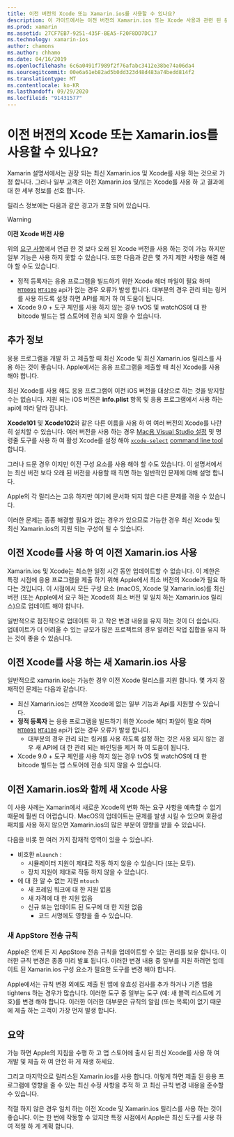 ```yaml
---
title: 이전 버전의 Xcode 또는 Xamarin.ios를 사용할 수 있나요?
description: 이 가이드에서는 이전 버전의 Xamarin.ios 또는 Xcode 사용과 관련 된 문제를 간략히 설명 합니다 (현재 안정적인 릴리스).
ms.prod: xamarin
ms.assetid: 27CF7EB7-9251-435F-BEA5-F20F8DD7DC17
ms.technology: xamarin-ios
author: chamons
ms.author: chhamo
ms.date: 04/16/2019
ms.openlocfilehash: 6c6a0491f7989f2f76afabc3412e38be74a06da4
ms.sourcegitcommit: 00e6a61eb82ad5b0dd323d48d483a74bedd814f2
ms.translationtype: MT
ms.contentlocale: ko-KR
ms.lasthandoff: 09/29/2020
ms.locfileid: "91431577"
---
```

# <a name="can-i-use-an-older-version-of-xcode-or-xamarinios"></a>이전 버전의 Xcode 또는 Xamarin.ios를 사용할 수 있나요?

Xamarin 설명서에서는 권장 되는 최신 Xamarin.ios 및 Xcode를 사용 하는 것으로 가정 합니다. 그러나 일부 고객은 이전 Xamarin.ios 및/또는 Xcode를 사용 하 고 결과에 대 한 세부 정보를 선호 합니다.

릴리스 정보에는 다음과 같은 경고가 포함 되어 있습니다.

> [!WARNING]
> **이전 Xcode 버전 사용**
>
> 위의 [요구 사항](/xamarin/ios/release-notes/12/12.8#requirements)에서 언급 한 것 보다 오래 된 Xcode 버전을 사용 하는 것이 가능 하지만 일부 기능은 사용 하지 못할 수 있습니다. 또한 다음과 같은 몇 가지 제한 사항을 해결 해야 할 수도 있습니다.
>
> - 정적 등록자는 응용 프로그램을 빌드하기 위한 Xcode 헤더 파일이 필요 하며 [`MT0091`](../mtouch-errors.md#MT0091) [`MT4109`](../mtouch-errors.md#MT4109) api가 없는 경우 오류가 발생 합니다. 대부분의 경우 관리 되는 링커를 사용 하도록 설정 하면 API를 제거 하 여 도움이 됩니다.
> - Xcode 9.0 + 도구 체인를 사용 하지 않는 경우 tvOS 및 watchOS에 대 한 bitcode 빌드는 앱 스토어에 전송 되지 않을 수 있습니다.

## <a name="further-information"></a>추가 정보

응용 프로그램을 개발 하 고 제출할 때 최신 Xcode 및 최신 Xamarin.ios 릴리스를 사용 하는 것이 좋습니다. Apple에서는 응용 프로그램을 제출할 때 최신 Xcode를 사용 해야 합니다.

최신 Xcode를 사용 해도 응용 프로그램이 이전 iOS 버전을 대상으로 하는 것을 방지할 수는 없습니다. 지원 되는 iOS 버전은 **info.plist** 항목 및 응용 프로그램에서 사용 하는 api에 따라 달라 집니다.

**Xcode101** 및 **Xcode102**와 같은 다른 이름을 사용 하 여 여러 버전의 Xcode를 나란히 설치할 수 있습니다. 여러 버전을 사용 하는 경우 [Mac용 Visual Studio 설정](~/ios/troubleshooting/questions/ios-sdk.md) 및 명령줄 도구를 사용 하 여 활성 Xcode를 설정 해야 [`xcode-select`](https://developer.apple.com/library/archive/technotes/tn2339/_index.html#//apple_ref/doc/uid/DTS40014588-CH1-HOW_DO_I_SELECT_THE_DEFAULT_VERSION_OF_XCODE_TO_USE_FOR_MY_COMMAND_LINE_TOOLS_) [command line tool](https://developer.apple.com/library/archive/technotes/tn2339/_index.html#//apple_ref/doc/uid/DTS40014588-CH1-HOW_DO_I_SELECT_THE_DEFAULT_VERSION_OF_XCODE_TO_USE_FOR_MY_COMMAND_LINE_TOOLS_)합니다.

그러나 드문 경우 이지만 이전 구성 요소를 사용 해야 할 수도 있습니다. 이 설명서에서는 최신 버전 보다 오래 된 버전을 사용할 때 직면 하는 일반적인 문제에 대해 설명 합니다.

Apple의 각 릴리스는 고유 하지만 여기에 문서화 되지 않은 다른 문제를 겪을 수 있습니다.

이러한 문제는 종종 해결할 필요가 없는 경우가 있으므로 가능한 경우 최신 Xcode 및 최신 Xamarin.ios의 지원 되는 구성이 될 수 있습니다.

## <a name="use-of-an-old-xamarinios-with-an-old-xcode"></a>이전 Xcode를 사용 하 여 이전 Xamarin.ios 사용

Xamarin.ios 및 Xcode는 최소한 일정 시간 동안 업데이트할 수 없습니다. 이 제한은 특정 시점에 응용 프로그램을 제출 하기 위해 Apple에서 최소 버전의 Xcode가 필요 하다는 것입니다. 이 시점에서 모든 구성 요소 (macOS, Xcode 및 Xamarin.ios)를 최신 버전 (또는 Apple에서 요구 하는 Xcode의 최소 버전 및 일치 하는 Xamarin.ios 릴리스)으로 업데이트 해야 합니다.

일반적으로 점진적으로 업데이트 하 고 작은 변경 내용을 유지 하는 것이 더 쉽습니다. 업데이트가 더 어려울 수 있는 규모가 많은 프로젝트의 경우 알려진 작업 집합을 유지 하는 것이 좋을 수 있습니다.

## <a name="use-of-new-xamarinios-with-older-xcode"></a>이전 Xcode를 사용 하는 새 Xamarin.ios 사용

일반적으로 xamarin.ios는 가능한 경우 이전 Xcode 릴리스를 지원 합니다. 몇 가지 잠재적인 문제는 다음과 같습니다.

- 최신 Xamarin.ios는 선택한 Xcode에 없는 일부 기능과 Api를 지원할 수 있습니다. 
- **정적 등록자** 는 응용 프로그램을 빌드하기 위한 Xcode 헤더 파일이 필요 하며 [`MT0091`](~/ios/troubleshooting/mtouch-errors.md#MT0091) [`MT4109`](~/ios/troubleshooting/mtouch-errors.md#MT4109) api가 없는 경우 오류가 발생 합니다.
  - 대부분의 경우 관리 되는 링커를 사용 하도록 설정 하는 것은 사용 되지 않는 경우 새 API에 대 한 관리 되는 바인딩을 제거 하 여 도움이 됩니다.
- Xcode 9.0 + 도구 체인를 사용 하지 않는 경우 tvOS 및 watchOS에 대 한 bitcode 빌드는 앱 스토어에 전송 되지 않을 수 있습니다.

## <a name="use-of-new-xcode-with-older-xamarinios"></a>이전 Xamarin.ios와 함께 새 Xcode 사용

이 사용 사례는 Xamarin에서 새로운 Xcode의 변화 하는 요구 사항을 예측할 수 없기 때문에 훨씬 더 어렵습니다. MacOS의 업데이트는 문제를 발생 시킬 수 있으며 호환성 패치를 사용 하지 않으면 Xamarin.ios의 많은 부분이 영향을 받을 수 있습니다. 

다음을 비롯 한 여러 가지 잠재적 영역이 있을 수 있습니다.

- 비호환 `mlaunch` :
  - 시뮬레이터 지원이 제대로 작동 하지 않을 수 있습니다 (또는 모두).
  - 장치 지원이 제대로 작동 하지 않을 수 있습니다.
- 에 대 한 알 수 없는 지원 `mtouch` 
  - 새 프레임 워크에 대 한 지원 없음
  - 새 자격에 대 한 지원 없음
  - 신규 또는 업데이트 된 도구에 대 한 지원 없음
    - 코드 서명에도 영향을 줄 수 있습니다.

### <a name="new-appstore-submission-rules"></a>새 AppStore 전송 규칙

Apple은 언제 든 지 AppStore 전송 규칙을 업데이트할 수 있는 권리를 보유 합니다. 이러한 규칙 변경은 종종 미리 발표 됩니다. 이러한 변경 내용 중 일부를 지원 하려면 업데이트 된 Xamarin.ios 구성 요소가 필요한 도구를 변경 해야 합니다.

Apple에서는 규칙 변경 외에도 제출 된 앱에 유효성 검사를 추가 하거나 기존 앱을 tightens 하는 경우가 많습니다. 이러한 도구 중 일부는 도구 (예: 새 블랙 리스트에 기호)를 변경 해야 합니다. 이러한 이러한 대부분은 규칙의 알림 (또는 목록)이 없기 때문에 제출 하는 고객이 가장 먼저 발생 합니다.

## <a name="summary"></a>요약

가능 하면 Apple의 지침을 수행 하 고 앱 스토어에 출시 된 최신 Xcode를 사용 하 여 개발 및 제출 하 여 안전 하 게 재생 하세요.

그리고 마지막으로 릴리스된 Xamarin.ios를 사용 합니다. 이렇게 하면 제출 된 응용 프로그램에 영향을 줄 수 있는 최신 수정 사항을 추적 하 고 최신 규칙 변경 내용을 준수할 수 있습니다.

적절 하지 않은 경우 일치 하는 이전 Xcode 및 Xamarin.ios 릴리스를 사용 하는 것이 좋습니다. 이는 한 번에 작동할 수 있지만 특정 시점에서 Apple은 최신 도구를 사용 하 여 적절 하 게 계획 합니다.